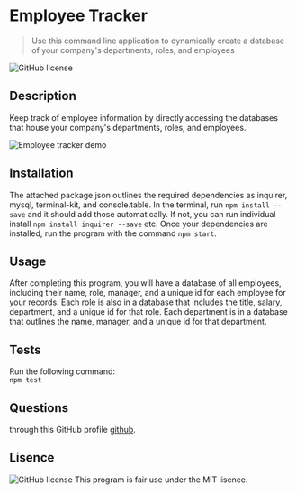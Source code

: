 # Employee Tracker
> Use this command line application to dynamically create a database of your company's departments, roles, and employees

![GitHub license](https://img.shields.io/badge/license-MIT-blue.svg)

## Description
Keep track of employee information by directly accessing the databases that house your company's departments, roles, and employees.

![Employee tracker demo](#link)


## Installation
The attached package.json outlines the required dependencies as inquirer, mysql, terminal-kit, and console.table. In the terminal, run `npm install --save` and it should add those automatically. If not, you can run individual install `npm install inquirer --save` etc. 
Once your dependencies are installed, run the program with the command `npm start`.

## Usage
After completing this program, you will have a database of all employees, including their name, role, manager, and a unique id for each employee for your records. Each role is also in a database that includes the title, salary, department, and a unique id for that role. Each department is in a database that outlines the name, manager, and a unique id for that department.

## Tests
Run the following command:  
`npm test`

## Questions
through this GitHub profile [github](#link).

## Lisence 
![GitHub license](https://img.shields.io/badge/license-MIT-blue.svg)
This program is fair use under the MIT lisence.